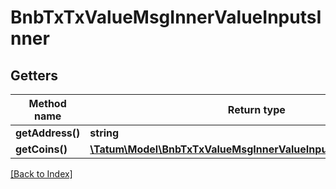 # BnbTxTxValueMsgInnerValueInputsInner

## Getters

Method name | Return type | Description | Notes
------------ | ------------- | ------------- | -------------
**getAddress()** | **string** |  | [optional]
**getCoins()** | [**\Tatum\Model\BnbTxTxValueMsgInnerValueInputsInnerCoinsInner[]**](BnbTxTxValueMsgInnerValueInputsInnerCoinsInner.md) |  | [optional]

[[Back to Index]](../index.md)

